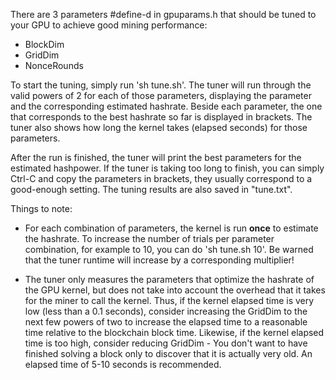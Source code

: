 There are 3 parameters #define-d in gpuparams.h that should be tuned to your GPU to achieve good mining performance:
- BlockDim
- GridDim
- NonceRounds

To start the tuning, simply run 'sh tune.sh'. The tuner will run through the valid powers of 2 for each of those parameters, displaying the parameter and the corresponding estimated hashrate. Beside each parameter, the one that corresponds to the best hashrate so far is displayed in brackets. The tuner also shows how long the kernel takes (elapsed seconds) for those parameters.

After the run is finished, the tuner will print the best parameters for the estimated hashpower. If the tuner is taking too long to finish, you can simply Ctrl-C and copy the parameters in brackets, they usually correspond to a good-enough setting. The tuning results are also saved in "tune.txt".

Things to note:
- For each combination of parameters, the kernel is run **once** to estimate the hashrate. To increase the number of trials per parameter combination, for example to 10, you can do 'sh tune.sh 10'. Be warned that the tuner runtime will increase by a corresponding multiplier!

- The tuner only measures the parameters that optimize the hashrate of the GPU kernel, but does not take into account the overhead that it takes for the miner to call the kernel. Thus, if the kernel elapsed time is very low (less than a 0.1 seconds), consider increasing the GridDim to the next few powers of two to increase the elapsed time to a reasonable time relative to the blockchain block time. Likewise, if the kernel elapsed time is too high, consider reducing GridDim - You don't want to have finished solving a block only to discover that it is actually very old. An elapsed time of 5-10 seconds is recommended.

